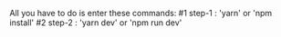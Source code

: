 All you have to do is enter these commands:
#1 step-1 : 'yarn' or 'npm install' 
#2 step-2 : 'yarn dev' or 'npm run dev'
